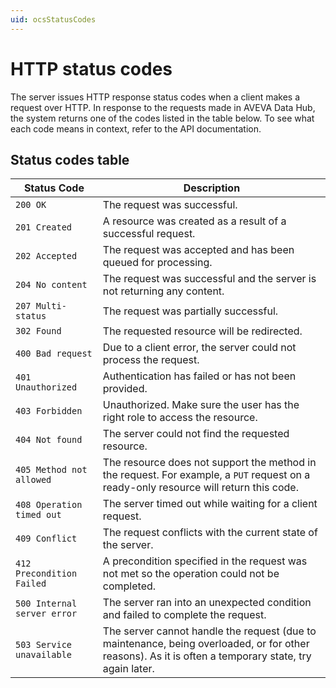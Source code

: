 ```yaml
---
uid: ocsStatusCodes
---
```


# HTTP status codes
The server issues HTTP response status codes when a client makes a request over HTTP.
In response to the requests made in AVEVA Data Hub, the system returns one of the codes listed in the table below.
To see what each code means in context, refer to the API documentation.   

## Status codes table
|   Status Code             |    Description                                                                    |
|--------------             |------------------------------------------                                         |
|``200 OK``                     |   The request was successful.                                                     |
|``201 Created``                |   A resource was created as a result of a successful request.                     |
|``202 Accepted``               |   The request was accepted and has been queued for processing.                    |
|``204 No content``             |   The request was successful and the server is not returning any content.         |
|``207 Multi-status``           |   The request was partially successful.                                           |
|``302 Found``                  |   The requested resource will be redirected.                                      |
|``400 Bad request``            |   Due to a client error, the server could not process the request.              |
|``401 Unauthorized``           |   Authentication has failed or has not been provided.                             |
|``403 Forbidden``              |   Unauthorized. Make sure the user has the right role to access the resource. |
|``404 Not found``              |   The server could not find the requested resource.                               |
|``405 Method not allowed``     |   The resource does not support the method in the request. For example, a ``PUT`` request on a ready-only resource will return this code.                         |
|``408 Operation timed out``    |   The server timed out while waiting for a client request.                        |
|``409 Conflict``               |   The request conflicts with the current state of the server.                     |
|``412 Precondition Failed``    |   A precondition specified in the request was not met so the operation could not be completed.  |
|``500 Internal server error``  |   The server ran into an unexpected condition and failed to complete the request. |
|``503 Service unavailable``    |   The server cannot handle the request (due to maintenance, being overloaded, or for other reasons). As it is often a temporary state, try again later.                 |

